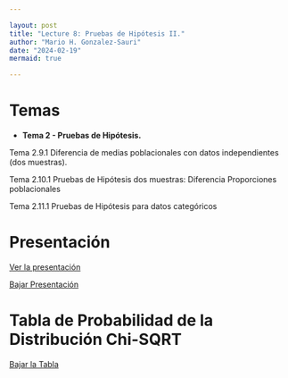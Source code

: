```yaml
---

layout: post
title: "Lecture 8: Pruebas de Hipótesis II."
author: "Mario H. Gonzalez-Sauri"
date: "2024-02-19"
mermaid: true

---
```


<!--  FORMAT: https://github.com/adam-p/markdown-here/wiki/Markdown-Cheatsheet -->

# Temas


- **Tema 2 -  Pruebas de Hipótesis.**

Tema 2.9.1 Diferencia de medias poblacionales con datos independientes (dos muestras).

Tema 2.10.1 Pruebas de Hipótesis dos muestras: Diferencia Proporciones poblacionales

Tema 2.11.1 Pruebas de Hipótesis para datos categóricos



# Presentación


[Ver la presentación](https://raw.githack.com/Wario84/MAT_2409_DATA_ANALYSIS_II/master/_posts/lectures/MAT2409_08.html)


<a href="https://github.com/Wario84/MAT_2409_DATA_ANALYSIS_II/blob/master/_posts/lectures/MAT2409_08.html" download>
  Bajar Presentación
</a>



# Tabla de Probabilidad de la Distribución Chi-SQRT


<a href="https://github.com/Wario84/MAT_2409_DATA_ANALYSIS_II/blob/master/assets/resources/chi_square.pdf" download>
  Bajar la Tabla
</a>










